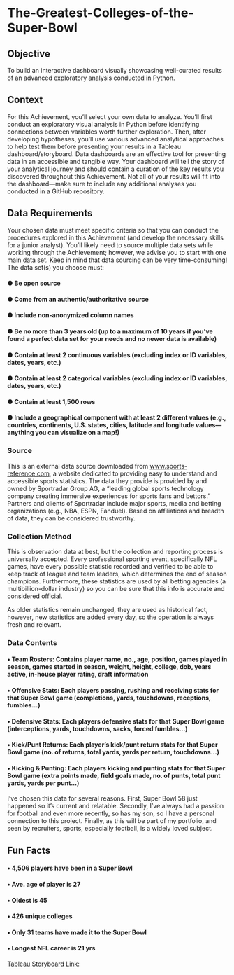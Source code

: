 # The-Greatest-Colleges-of-the-Super-Bowl
## Objective
To build an interactive dashboard visually showcasing well-curated results of
an advanced exploratory analysis conducted in Python.
## Context
For this Achievement, you’ll select your own data to analyze. You’ll first conduct an exploratory visual
analysis in Python before identifying connections between variables worth further exploration. Then,
after developing hypotheses, you’ll use various advanced analytical approaches to help test them
before presenting your results in a Tableau dashboard/storyboard.
Data dashboards are an effective tool for presenting data in an accessible and tangible way. Your
dashboard will tell the story of your analytical journey and should contain a curation of the key results
you discovered throughout this Achievement. Not all of your results will fit into the dashboard—make
sure to include any additional analyses you conducted in a GitHub repository.
## Data Requirements
Your chosen data must meet specific criteria so that you can conduct the procedures explored in this
Achievement (and develop the necessary skills for a junior analyst). You’ll likely need to source
multiple data sets while working through the Achievement; however, we advise you to start with one
main data set. Keep in mind that data sourcing can be very time-consuming!
The data set(s) you choose must:

#### ● Be open source
#### ● Come from an authentic/authoritative source
#### ● Include non-anonymized column names
#### ● Be no more than 3 years old (up to a maximum of 10 years if you’ve found a perfect data set for your needs and no newer data is available)
#### ● Contain at least 2 continuous variables (excluding index or ID variables, dates, years, etc.)
#### ● Contain at least 2 categorical variables (excluding index or ID variables, dates, years, etc.)
#### ● Contain at least 1,500 rows
#### ● Include a geographical component with at least 2 different values (e.g., countries, continents, U.S. states, cities, latitude and longitude values—anything you can visualize on a map!)


### Source
This is an external data source downloaded from www.sports-reference.com, a website dedicated to providing easy to understand and accessible sports statistics. The data they provide is provided by and owned by Sportradar Group AG, a “leading global sports technology company creating immersive experiences for sports fans and bettors.” Partners and clients of Sportradar include major sports, media and betting organizations (e.g., NBA, ESPN, Fanduel). Based on affiliations and breadth of data, they can be considered trustworthy. 
 
### Collection Method
This is observation data at best, but the collection and reporting process is universally accepted. Every professional sporting event, specifically NFL games, have every possible statistic recorded and verified to be able to keep track of league and team leaders, which determines the end of season champions. Furthermore, these statistics are used by all betting agencies (a multibillion-dollar industry) so you can be sure that this info is accurate and considered official.  
 
As older statistics remain unchanged, they are used as historical fact, however, new statistics are added every day, so the operation is always fresh and relevant.  
 
### Data Contents 
#### •	Team Rosters: Contains player name, no., age, position, games played in season, games started in season, weight, height, college, dob, years active, in-house player rating, draft information 
#### •	Offensive Stats: Each players passing, rushing and receiving stats for that Super Bowl game (completions, yards, touchdowns, receptions, fumbles…) 
#### •	Defensive Stats: Each players defensive stats for that Super Bowl game (interceptions, yards, touchdowns, sacks, forced fumbles…) 
#### •	Kick/Punt Returns: Each player’s kick/punt return stats for that Super Bowl game (no. of returns, total yards, yards per return, touchdowns…) 
#### •	Kicking & Punting: Each players kicking and punting stats for that Super Bowl game (extra points made, field goals made, no. of punts, total punt yards, yards per punt…) 
 
I’ve chosen this data for several reasons. First, Super Bowl 58 just happened so it’s current and relatable. Secondly, I’ve always had a passion for football and even more recently, so has my son, so I have a personal connection to this project. Finally, as this will be part of my portfolio, and seen by recruiters, sports, especially football, is a widely loved subject. 

## Fun Facts
#### •	4,506 players have been in a Super Bowl 
#### •	Ave. age of player is 27 
#### •	Oldest is 45 
#### •	426 unique colleges  
#### •	Only 31 teams have made it to the Super Bowl 
#### •	Longest NFL career is 21 yrs 


[Tableau Storyboard Link](https://public.tableau.com/views/TheGreatestCollegesoftheSuperBowlv2/SuperBowlU?:language=en-US&publish=yes&:sid=&:display_count=n&:origin=viz_share_link):
